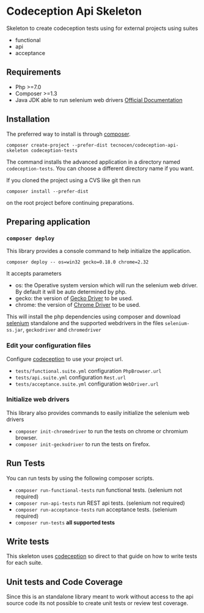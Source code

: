 Codeception Api Skeleton
========================

Skeleton to create codeception tests using for external projects using suites

- functional
- api
- acceptance

Requirements
------------

- Php >=7.0
- Composer >=1.3
- Java JDK able to run selenium web drivers
  [Official Documentation](http://www.seleniumhq.org/docs/03_webdriver.jsp#php)

Installation
------------

The preferred way to install is through [composer].

`composer create-project --prefer-dist tecnocen/codeception-api-skeleton codeception-tests`

The command installs the advanced application in a directory named
`codeception-tests`. You can choose a different directory name if you want.

If you cloned the project using a CVS like git then run

`composer install --prefer-dist`

on the root project before continuing preparations.

Preparing application
---------------------

### `composer deploy`

This library provides a console command to help initialize the application.

`composer deploy -- os=win32 gecko=0.18.0 chrome=2.32`

It accepts parameters

- os: the Operative system version which will run the selenium web driver.
  By default it will be auto determined by php.
- gecko: the version of [Gecko Driver] to be used.
- chrome: the version of [Chrome Driver] to be used.

This will install the php dependencies using composer and download [selenium]
standalone and the supported webdrivers in the files `selenium-ss.jar`,
`geckodriver` and `chromedriver`

### Edit your configuration files

Configure [codeception] to use your project url.

   - `tests/functional.suite.yml` configuration `PhpBrowser.url`
   - `tests/api.suite.yml` configuration `Rest.url`
   - `tests/acceptance.suite.yml` configuration `WebDriver.url`

### Initialize web drivers

This library also provides commands to easily initialize the selenium web
drivers

- `composer init-chromedriver` to run the tests on chrome or chromium browser.
- `composer init-geckodriver` to run the tests on firefox.

Run Tests
---------

You can run tests by using the following composer scripts.

- `composer run-functional-tests` run functional tests. (selenium not required)
- `composer run-api-tests` run REST api tests. (selenium not required)
- `composer run-acceptance-tests` run acceptance tests. (selenium required)
- `composer run-tests` **all supported tests**

Write tests
-----------

This skeleton uses [codeception] so direct to that guide on how to write tests
for each suite.

Unit tests and Code Coverage
----------------------------

Since this is an standalone library meant to work without access to the api
source code its not possible to create unit tests or review test coverage.

[codeception]: http://codeception.com/
[composer]: https://getcomposer.org/download/
[selenium]: http://www.seleniumhq.org/download/
[Chrome Driver]: https://sites.google.com/a/chromium.org/chromedriver/
[Gecko Driver]: https://github.com/mozilla/geckodriver/
